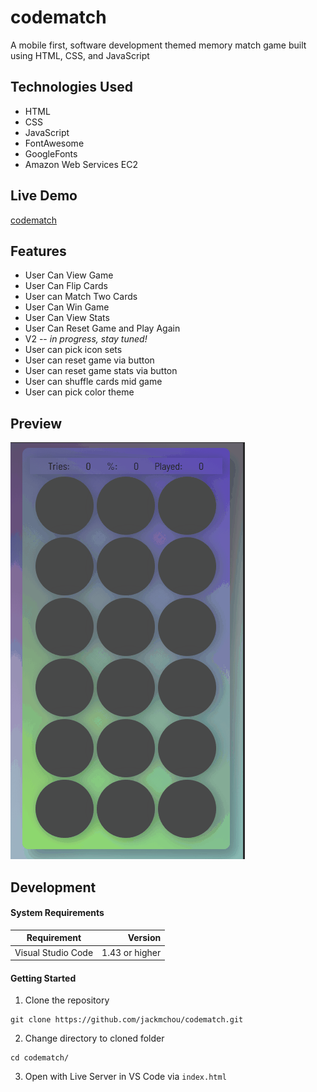 # codematch
A mobile first, software development themed memory match game built using HTML, CSS, and JavaScript

## Technologies Used
- HTML
- CSS
- JavaScript
- FontAwesome
- GoogleFonts
- Amazon Web Services EC2

## Live Demo
[codematch](https://memory-match.jackmchou.com/)

## Features
- User Can View Game
- User Can Flip Cards
- User can Match Two Cards
- User Can Win Game
- User Can View Stats
- User Can Reset Game and Play Again
- V2 -- _in progress, stay tuned!_
- User can pick icon sets
- User can reset game via button
- User can reset game stats via button
- User can shuffle cards mid game
- User can pick color theme

## Preview
![codematch Preview](preview.gif "codematch Preview")

## Development

#### System Requirements
|   Requirement   |     Version      |
|-----------------|-----------------:|
| Visual Studio Code|  1.43 or higher  |

#### Getting Started
1. Clone the repository
  ```shell
  git clone https://github.com/jackmchou/codematch.git
  ```
2. Change directory to cloned folder
  ```shell
  cd codematch/
  ```
3. Open with Live Server in VS Code via ```index.html```
